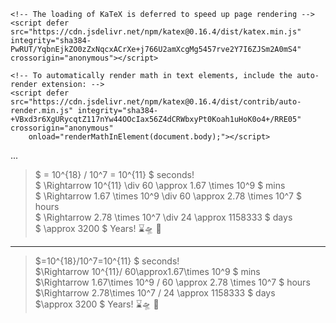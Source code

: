 <!DOCTYPE html>
<!-- KaTeX requires the use of the HTML5 doctype. Without it, KaTeX may not render properly -->
<html>
  <head>
    <link rel="stylesheet" href="https://cdn.jsdelivr.net/npm/katex@0.16.4/dist/katex.min.css" integrity="sha384-vKruj+a13U8yHIkAyGgK1J3ArTLzrFGBbBc0tDp4ad/EyewESeXE/Iv67Aj8gKZ0" crossorigin="anonymous">

    <!-- The loading of KaTeX is deferred to speed up page rendering -->
    <script defer src="https://cdn.jsdelivr.net/npm/katex@0.16.4/dist/katex.min.js" integrity="sha384-PwRUT/YqbnEjkZO0zZxNqcxACrXe+j766U2amXcgMg5457rve2Y7I6ZJSm2A0mS4" crossorigin="anonymous"></script>

    <!-- To automatically render math in text elements, include the auto-render extension: -->
    <script defer src="https://cdn.jsdelivr.net/npm/katex@0.16.4/dist/contrib/auto-render.min.js" integrity="sha384-+VBxd3r6XgURycqtZ117nYw44OOcIax56Z4dCRWbxyPt0Koah1uHoK0o4+/RRE05" crossorigin="anonymous"
        onload="renderMathInElement(document.body);"></script>
  </head>
  ...
</html>


> $ = 10^{18} / 10^7 = 10^{11} $ seconds!
> <br> $ \Rightarrow 10^{11} \div 60 \approx 1.67 \times 10^9 $ mins
> <br> $ \Rightarrow 1.67 \times 10^9 \div 60 \approx 2.78 \times 10^7 $ hours
> <br> $ \Rightarrow 2.78 \times 10^7 \div 24 \approx 1158333 $ days
> <br> $ \approx 3200 $ Years! ⌛🛸 🤣

---

> $=10^{18}/10^7=10^{11} $ seconds!
> <br>$\Rightarrow 10^{11}/ 60\approx1.67\times 10^9 $ mins
> <br>$\Rightarrow 1.67\times 10^9 / 60 \approx 2.78 \times 10^7 $ hours
> <br> $\Rightarrow 2.78\times 10^7 / 24 \approx 1158333 $ days
> <br> $\approx 3200 $ Years! ⌛🛸 🤣

